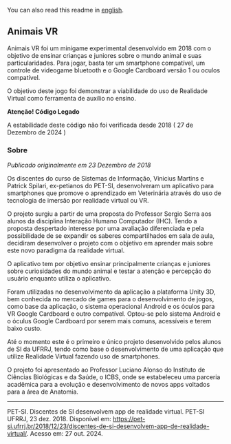 You can also read this readme in [english](./readme.en.md).

## Animais VR
Animais VR foi um minigame experimental desenvolvido em 2018 com o objetivo de ensinar crianças e juniores sobre o mundo animal e suas particularidades. Para jogar, basta ter um smartphone compatível, um controle de videogame bluetooth e o Google Cardboard versão 1 ou oculos compatível.

O objetivo deste jogo foi demonstrar a viabilidade do uso de Realidade Virtual como ferramenta de auxílio no ensino.

__Atenção! Código Legado__

A estabilidade deste código não foi verificada desde 2018 ( 27 de Dezembro de 2024 )

### Sobre
_Publicado originalmente em 23 Dezembro de 2018_

Os discentes do curso de Sistemas de Informação, Vinicius Martins e Patrick Spilari, ex-petianos do PET-SI, desenvolveram um aplicativo para smartphones que promove o aprendizado em Veterinária através do uso de tecnologia de imersão por realidade virtual ou VR.

O projeto surgiu a partir de uma proposta do Professor Sergio Serra aos alunos da disciplina Interação Humano Computador (IHC). Tendo a proposta despertado interesse por uma avaliação diferenciada e pela possibilidade de se expandir os saberes compartilhados em sala de aula, decidiram desenvolver o projeto com o objetivo em aprender mais sobre este novo paradigma da realidade virtual.

O aplicativo tem por objetivo ensinar principalmente crianças e juniores sobre curiosidades do mundo animal e testar a atenção e percepção do usuário enquanto utiliza o aplicativo.

Foram utilizadas no desenvolvimento da aplicação a plataforma Unity 3D, bem conhecida no mercado de games para o desenvolvimento de jogos, como base da aplicação, o sistema operacional Android e os óculos para VR Google Cardboard e outro compatível. Optou-se pelo sistema Android e o óculus Google Cardboard por serem mais comuns, acessíveis e terem baixo custo.

Até o momento este é o primeiro e único projeto desenvolvido pelos alunos de SI da UFRRJ, tendo como base o desenvolvimento de uma aplicação que utilize Realidade Virtual fazendo uso de smartphones.

O projeto foi apresentado ao Professor Luciano Alonso do Instituto de Ciências Biológicas e da Saúde, o ICBS, onde se estabeleceu uma parceria acadêmica  para a evolução e desenvolvimento de novos apps voltados para a área de Anatomia.

---

PET-SI. Discentes de SI desenvolvem app de realidade virtual. PET-SI UFRRJ, 23 dez. 2018. Disponível em: https://pet-si.ufrrj.br/2018/12/23/discentes-de-si-desenvolvem-app-de-realidade-virtual/. Acesso em: 27 out. 2024.
